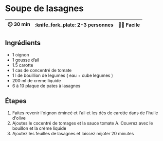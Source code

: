 ---
---

# Soupe de lasagnes

| :timer_clock: 30 min | :knife_fork_plate: 2-3 personnes | :cook: Facile |
| :------------------: | :------------------------------: | :-----------: |

## Ingrédients

- 1 oignon
- 1 gousse d’ail
- 1.5 carotte
- 1 cas de concentré de tomate
- 1 l de bouillion de legumes ( eau + cube legumes )
- 200 ml de creme liquide
- 6 à 10 plaque de pates à lasagnes

## Étapes

1. Faites revenir l'oignon émincé et l'ail et les dés de carotte dans de l'huile
   d'olive
1. Ajoutes le cocentré de tomages et la sauce tomate A. Couvrez avec le bouillon
   et la crème liquide
1. Ajoutez les feuilles de lasagnes et laissez mijoter 20 minutes
